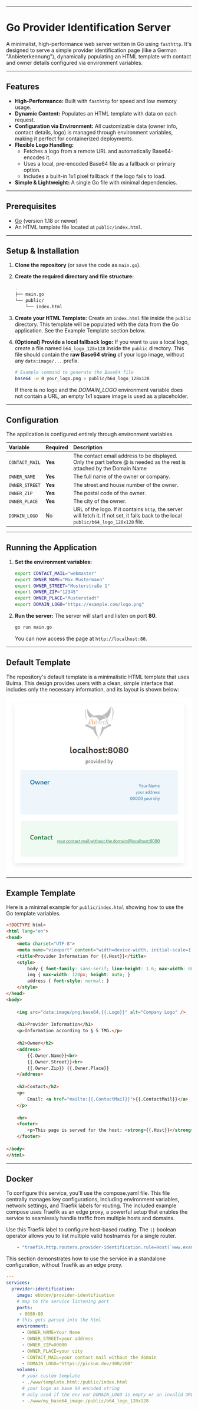 -----

# Go Provider Identification Server

A minimalist, high-performance web server written in Go using `fasthttp`. It's designed to serve a simple provider identification page (like a German "Anbieterkennung"), dynamically populating an HTML template with contact and owner details configured via environment variables.

-----

## Features

  - **High-Performance:** Built with `fasthttp` for speed and low memory usage.
  - **Dynamic Content:** Populates an HTML template with data on each request.
  - **Configuration via Environment:** All customizable data (owner info, contact details, logo) is managed through environment variables, making it perfect for containerized deployments.
  - **Flexible Logo Handling:**
      - Fetches a logo from a remote URL and automatically Base64-encodes it.
      - Uses a local, pre-encoded Base64 file as a fallback or primary option.
      - Includes a built-in 1x1 pixel fallback if the logo fails to load.
  - **Simple & Lightweight:** A single Go file with minimal dependencies.

-----

## Prerequisites

  - [Go](https://go.dev/doc/install) (version 1.18 or newer)
  - An HTML template file located at `public/index.html`.

-----

## Setup & Installation

1.  **Clone the repository** (or save the code as `main.go`).

2.  **Create the required directory and file structure:**

    ```bash
    .
    ├── main.go
    └── public/
        └── index.html
    ```

3.  **Create your HTML Template:**
    Create an `index.html` file inside the `public` directory. This template will be populated with the data from the Go application. See the Example Template section below.

4.  **(Optional) Provide a local fallback logo:**
    If you want to use a local logo, create a file named `b64_logo_128x128` inside the `public` directory. This file should contain the **raw Base64 string** of your logo image, without any `data:image/...` prefix.

    ```bash
    # Example command to generate the Base64 file
    base64 -w 0 your_logo.png > public/b64_logo_128x128
    ```
    If there is no logo and the _DOMAIN_LOGO_ environment variable does not contain a URL, an empty 1x1 square image is used as a placeholder.


-----

## Configuration

The application is configured entirely through environment variables.

| Variable | Required | Description |
| :--- | :--- | :--- |
| `CONTACT_MAIL` | **Yes** | The contact email address to be displayed. Only the part before @ is needed as the rest is attached by the Domain Name|
| `OWNER_NAME` | **Yes** | The full name of the owner or company. |
| `OWNER_STREET` | **Yes** | The street and house number of the owner. |
| `OWNER_ZIP` | **Yes** | The postal code of the owner. |
| `OWNER_PLACE` | **Yes** | The city of the owner. |
| `DOMAIN_LOGO` | No | URL of the logo. If it contains `http`, the server will fetch it. If not set, it falls back to the local `public/b64_logo_128x128` file. |

-----

## Running the Application

1.  **Set the environment variables:**

    ```bash
    export CONTACT_MAIL="webmaster"
    export OWNER_NAME="Max Mustermann"
    export OWNER_STREET="Musterstraße 1"
    export OWNER_ZIP="12345"
    export OWNER_PLACE="Musterstadt"
    export DOMAIN_LOGO="https://example.com/logo.png"
    ```

2.  **Run the server:**
    The server will start and listen on port **80**.

    ```bash
    go run main.go
    ```

    You can now access the page at `http://localhost:80`.

-----

## Default Template

The repository's default template is a minimalistic HTML template that uses Bulma. This design provides users with a clean, simple interface that includes only the necessary information, and its layout is shown below:

![Preview](preview.jpg)

-----

## Example Template

Here is a minimal example for `public/index.html` showing how to use the Go template variables.

```html
<!DOCTYPE html>
<html lang="en">
<head>
    <meta charset="UTF-8">
    <meta name="viewport" content="width=device-width, initial-scale=1.0">
    <title>Provider Information for {{.Host}}</title>
    <style>
        body { font-family: sans-serif; line-height: 1.6; max-width: 600px; margin: 2em auto; }
        img { max-width: 128px; height: auto; }
        address { font-style: normal; }
    </style>
</head>
<body>

    <img src="data:image/png;base64,{{.Logo}}" alt="Company Logo" />

    <h1>Provider Information</h1>
    <p>Information according to § 5 TMG.</p>

    <h2>Owner</h2>
    <address>
        {{.Owner.Name}}<br>
        {{.Owner.Street}}<br>
        {{.Owner.Zip}} {{.Owner.Place}}
    </address>

    <h2>Contact</h2>
    <p>
        Email: <a href="mailto:{{.ContactMail}}">{{.ContactMail}}</a>
    </p>

    <hr>
    <footer>
        <p>This page is served for the host: <strong>{{.Host}}</strong></p>
    </footer>

</body>
</html>
```
-----

## Docker

To configure this service, you'll use the compose.yaml file. This file centrally manages key configurations, including environment variables, network settings, and Traefik labels for routing. The included example compose uses Traefik as an edge proxy, a powerful setup that enables the service to seamlessly handle traffic from multiple hosts and domains.

Use this Traefik label to configure host-based routing. The ``||`` boolean operator allows you to list multiple valid hostnames for a single router.

```yaml
    - "traefik.http.routers.provider-identification.rule=Host(`www.example.com`) || Host(`demo.net`)"

```

This section demonstrates how to use the service in a standalone configuration, without Traefik as an edge proxy.

```yaml
---
services:
  provider-identification:
    image: ebbdev/provider-identification
    # map to the service listening port
    ports:
     - 8080:80
    # this gets parsed into the html
    environment:
      - OWNER_NAME=Your Name
      - OWNER_STREET=your address
      - OWNER_ZIP=00000
      - OWNER_PLACE=your city
      - CONTACT_MAIL=your contact mail without the domain
      - DOMAIN_LOGO="https://picsum.dev/300/200"
    volumes:
      # your custom template
      - ./www/template.html:/public/index.html
      # your logo as base 64 encoded string
      # only used if the env var DOMAIN_LOGO is empty or an invalid URL string
      - ./www/my_base64_image:/public/b64_logo_128x128
```

